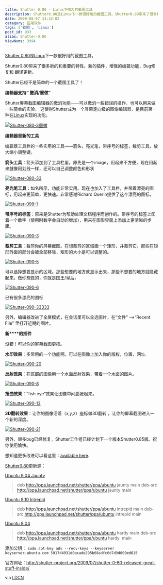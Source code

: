 ```yaml
---
title: Shutter 0.80 - Linux下强大的截图工具
description: Shutter0.80是Linux下一款很好用的截图工具。Shutter0.80带来了很多新的和重要的特性，新的插件，增强的编辑功能，Bug修复和翻译更新。Shutter已经不是简单的一个截图工具了！
date: 2009-08-07 11:32:02
category: 应用软件
tags: ['截图', 'Linux']
post_id: 933
alias: Shutter-0.80
ViewNums: 3994
---
```


[Shutter 0.80](/blog/shutter-080)是[Linux](/tags/Linux)下一款很好用的截图工具。

Shutter0.80带来了很多新的和重要的特性，新的插件，增强的编辑功能，Bug修复和 翻译更新。

Shutter已经不是简单的一个截图工具了！

**编辑器支持“ 撤消/重做”**

Shutter屏幕截图编辑器的撤消功能——可以撤消一些错误的操作，也可以用来做一些简单的实验。 这使得Shutter成为一个屏幕定向级的图像编辑器，是目前第一种在[Linux](/tags/Linux)实现的功能。

[![Shutter-080-3重做](http://linuxdesktop.cn/wp-content/uploads/2009/07/Shutter-080-3%E9%87%8D%E5%81%9A.png "Shutter-080-3重做")](/blog/shutter-080)

**编辑器里新的工具**

编辑器工具栏的一些实用的工具——箭头，亮光笔，带序号的标签，裁剪工具，放大缩小调整键。

**箭头工具**：箭头添加到了工具栏里，原先是一个image，用起来不方便，现在用起来就像用划线一样，还可以自己调整颜色和形状

[![Shutter-080-33](http://linuxdesktop.cn/wp-content/uploads/2009/07/Shutter-080-33.png "Shutter-080-33")](/blog/shutter-080)

**亮光笔工具**：如名所示，功能非常实用。现在也加入了工具栏，并带着漂亮的图标，用起来更简单，更快速。非常感谢Richard Querin提供了这个漂亮的图标。

[![Shutter-099-1](http://linuxdesktop.cn/wp-content/uploads/2009/07/Shutter-099-1-640x283.png "Shutter-099-1")](/blog/shutter-080)

**带序号的标签**：原来是Shutter为帮助处理文档程序而创作的。带序号的标签上印着一个数字（使用时数字会自动的增加），用来在图形界面上添加上更清晰的步骤。

[![Shutter-090-3](http://linuxdesktop.cn/wp-content/uploads/2009/07/Shutter-090-3.png "Shutter-090-3")](/blog/shutter-080)

**裁剪工具**：裁剪你的屏幕截图。在想裁剪的区域画一个矩形，并裁剪它，那些在矩形外面的部分会被全部移除，矩形的大小是可以调整的。

[![Shutter-090-5](http://linuxdesktop.cn/wp-content/uploads/2009/07/Shutter-090-5.png "Shutter-090-5")](/blog/shutter-080)

可以选择想要显示的区域，那些想要的地方就显示出来，那些不想要的地方就隐藏起来。做你想做的，你就是国王/皇后。

[![Shutter-090-6](http://linuxdesktop.cn/wp-content/uploads/2009/07/Shutter-090-6-640x428.png "Shutter-090-6")](/blog/shutter-080)

已有很多漂亮的图标

[![Shutter-090-33333](http://linuxdesktop.cn/wp-content/uploads/2009/07/Shutter-090-33333.png "Shutter-090-33333")](/blog/shutter-080)

另外，编辑器改进了全屏模式，在会话里可以全选图片，在”文件” –>“Recent File” 里打开近期的图片。

**新****的插件**

没错！可以你的屏幕截图更拽。

**水印效果**：多常用的一个功能啊。可以在图像上加入你的版权，位置，网址.

[![Shutter-090-20](http://linuxdesktop.cn/wp-content/uploads/2009/07/Shutter-090-20.png "Shutter-090-20")](/blog/shutter-080)

**反射效果**：在底部的图像用一个水面反射效果，带着一个水面的图片。

[![Shutter-090-8](http://linuxdesktop.cn/wp-content/uploads/2009/07/Shutter-090-8.png "Shutter-090-8")](/blog/shutter-080)

**扭曲效果**：”fish eye”效果让图像中间膨胀起来。

[![Shutter-090-13](http://linuxdesktop.cn/wp-content/uploads/2009/07/Shutter-090-13.png "Shutter-090-13")](/blog/shutter-080)

**3D翻转效果**：让你的图像沿着（x,y,z）座标做3D翻转 。让你的屏幕截图进入一个新的深度。

[![Shutter-090-21](http://linuxdesktop.cn/wp-content/uploads/2009/07/Shutter-090-21-640x442.png "Shutter-090-21")](/blog/shutter-080)

另外，很多bug已经修复，Shutter工作组已经计划下一个版本Shutter0.85版。祝你使用愉快。

想知道更多改进可以看这里：[available here](https://launchpad.net/shutter/%2Bmilestone/0.80).

[Shutter0.80](/blog/shutter-080)更新源：

[Ubuntu 9.04 Jaunty](/blog/ubuntu-904-final)

> deb http://ppa.launchpad.net/shutter/ppa/ubuntu jaunty main
> deb-src http://ppa.launchpad.net/shutter/ppa/ubuntu jaunty main

[Ubuntu 8.10 Intrepid](/blog/ubuntu-810-intrepid-ibex)

> deb http://ppa.launchpad.net/shutter/ppa/ubuntu intrepid main
> deb-src http://ppa.launchpad.net/shutter/ppa/ubuntu intrepid main

[Ubuntu 8.04](/blog/ubuntu-804-lts-download-xiazai)

> deb http://ppa.launchpad.net/shutter/ppa/ubuntu hardy main
> deb-src http://ppa.launchpad.net/shutter/ppa/ubuntu hardy  main

添加公钥：
`sudo apt-key adv --recv-keys --keyserver keyserver.ubuntu.com 5017d4931d0acade295b68adfc6d7d9d009ed615`

官方网址：<http://shutter-project.org/2009/07/shutter-0-80-released-great-stuff-inside/>

via [LDCN](http://linuxdesktop.cn/2009/07/07/shutter-0-80.html)


